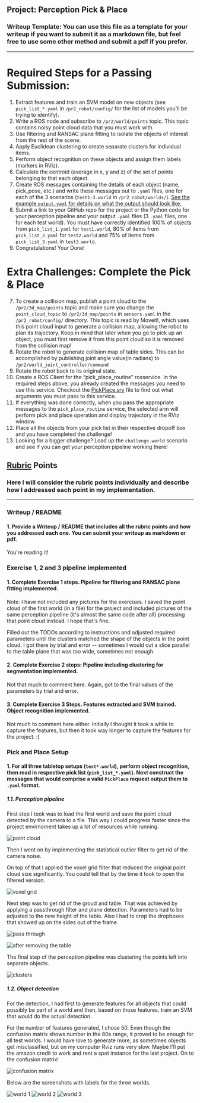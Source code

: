 [clusters]: ./images/clusters.png
[confusion_matrix]: ./images/confusion_matrix.png
[labels-1]: ./images/labels-1.png
[labels-2]: ./images/labels-2.png
[labels-3]: ./images/labels-3.png
[pass_through]: ./images/pass_through.png
[point_cloud]: ./images/point_cloud.png
[ransac]: ./images/ransac.png
[voxel]: ./images/voxel.png

## Project: Perception Pick & Place
### Writeup Template: You can use this file as a template for your writeup if you want to submit it as a markdown file, but feel free to use some other method and submit a pdf if you prefer.

---


# Required Steps for a Passing Submission:
1. Extract features and train an SVM model on new objects (see `pick_list_*.yaml` in `/pr2_robot/config/` for the list of models you'll be trying to identify).
2. Write a ROS node and subscribe to `/pr2/world/points` topic. This topic contains noisy point cloud data that you must work with.
3. Use filtering and RANSAC plane fitting to isolate the objects of interest from the rest of the scene.
4. Apply Euclidean clustering to create separate clusters for individual items.
5. Perform object recognition on these objects and assign them labels (markers in RViz).
6. Calculate the centroid (average in x, y and z) of the set of points belonging to that each object.
7. Create ROS messages containing the details of each object (name, pick_pose, etc.) and write these messages out to `.yaml` files, one for each of the 3 scenarios (`test1-3.world` in `/pr2_robot/worlds/`).  [See the example `output.yaml` for details on what the output should look like.](https://github.com/udacity/RoboND-Perception-Project/blob/master/pr2_robot/config/output.yaml)
8. Submit a link to your GitHub repo for the project or the Python code for your perception pipeline and your output `.yaml` files (3 `.yaml` files, one for each test world).  You must have correctly identified 100% of objects from `pick_list_1.yaml` for `test1.world`, 80% of items from `pick_list_2.yaml` for `test2.world` and 75% of items from `pick_list_3.yaml` in `test3.world`.
9. Congratulations!  Your Done!

# Extra Challenges: Complete the Pick & Place
7. To create a collision map, publish a point cloud to the `/pr2/3d_map/points` topic and make sure you change the `point_cloud_topic` to `/pr2/3d_map/points` in `sensors.yaml` in the `/pr2_robot/config/` directory. This topic is read by Moveit!, which uses this point cloud input to generate a collision map, allowing the robot to plan its trajectory.  Keep in mind that later when you go to pick up an object, you must first remove it from this point cloud so it is removed from the collision map!
8. Rotate the robot to generate collision map of table sides. This can be accomplished by publishing joint angle value(in radians) to `/pr2/world_joint_controller/command`
9. Rotate the robot back to its original state.
10. Create a ROS Client for the “pick_place_routine” rosservice.  In the required steps above, you already created the messages you need to use this service. Checkout the [PickPlace.srv](https://github.com/udacity/RoboND-Perception-Project/tree/master/pr2_robot/srv) file to find out what arguments you must pass to this service.
11. If everything was done correctly, when you pass the appropriate messages to the `pick_place_routine` service, the selected arm will perform pick and place operation and display trajectory in the RViz window
12. Place all the objects from your pick list in their respective dropoff box and you have completed the challenge!
13. Looking for a bigger challenge?  Load up the `challenge.world` scenario and see if you can get your perception pipeline working there!

## [Rubric](https://review.udacity.com/#!/rubrics/1067/view) Points
### Here I will consider the rubric points individually and describe how I addressed each point in my implementation.

---
### Writeup / README

#### 1. Provide a Writeup / README that includes all the rubric points and how you addressed each one.  You can submit your writeup as markdown or pdf.

You're reading it!

### Exercise 1, 2 and 3 pipeline implemented
#### 1. Complete Exercise 1 steps. Pipeline for filtering and RANSAC plane fitting implemented.

Note: I have not included any pictures for the exercises. I saved the point cloud of the first world (in a file) for the project and included pictures of the same perception pipeline (it's almost the same code after all) processing that point cloud instead. I hope that's fine.

Filled out the TODOs according to instructions and adjusted required parameters until the clusters matched the shape of the objects in the point cloud. I got there by trial and error -- sometimes I would cut a slice parallel to the table plane that was too wide, sometimes not enough.

#### 2. Complete Exercise 2 steps: Pipeline including clustering for segmentation implemented.

Not that much to comment here. Again, got to the final values of the parameters by trial and error.

#### 3. Complete Exercise 3 Steps.  Features extracted and SVM trained.  Object recognition implemented.

Not much to comment here either. Initially I thought it took a while to capture the features, but then it took way longer to capture the features for the project. :)

### Pick and Place Setup

#### 1. For all three tabletop setups (`test*.world`), perform object recognition, then read in respective pick list (`pick_list_*.yaml`). Next construct the messages that would comprise a valid `PickPlace` request output them to `.yaml` format.

##### 1.1. Perception pipeline

First step I took was to load the first world and save the point cloud detected by the camera to a file.
This way I could progress faster since the project envirnoment takes up a lot of resources while running.

![point cloud][point_cloud]

Then I went on by implementing the statistical outlier filter to get rid of the camera noise.

On top of that I applied the voxel grid filter that reduced the original point cloud size significantly.
You could tell that by the time it took to open the filtered version.

![voxel grid][voxel]

Next step was to get rid of the groud and table.
That was achieved by applying a passthrough filter and plane detection.
Parameters had to be adjusted to the new height of the table.
Also I had to crop the dropboxes that showed up on the sides out of the frame.

![pass through][pass_through]

![after removing the table][ransac]

The final step of the perception pipeline was clustering the points left into separate objects.

![clusters][clusters]


##### 1.2. Object detection

For the detection, I had first to generate features for all objects that could possibly be part of a world and then, based on those features, train an SVM that would do the actual detection.

For the number of features generated, I chose 50. Even though the confusion matrix shows number in the 80s range, it proved to be enough for all test worlds. I would have love to generate more, as sometimes objects get misclassified, but on my computer Rviz runs very slow. Maybe I'll put the amazon credit to work and rent a spot instance for the last project. On to the confusion matrix!

![confusion matrix][confusion_matrix]

Below are the screenshots with labels for the three worlds.

![world 1][labels-1]
![world 2][labels-2]
![world 3][labels-3]
